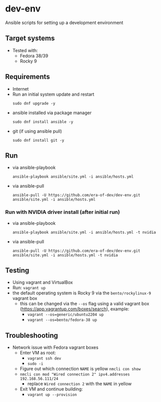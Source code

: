 # dev-env
Ansible scripts for setting up a development environment

## Target systems
* Tested with:
  * Fedora 38/39
  * Rocky 9

## Requirements
* Internet
* Run an initial system update and restart
  ```
  sudo dnf upgrade -y
  ```
* ansible installed via package manager
  ```
  sudo dnf install ansible -y
  ```
* git (if using ansible pull) 
  ```
  sudo dnf install git -y
  ```

## Run
* via ansible-playbook
  ```
  ansible-playbook ansible/site.yml -i ansible/hosts.yml
  ```
* via ansible-pull
  ```
  ansible-pull -U https://github.com/era-of-dev/dev-env.git ansible/site.yml -i ansible/hosts.yml
  ```

### Run with NVIDIA driver install (after initial run)
* via ansible-playbook
  ```
  ansible-playbook ansible/site.yml -i ansible/hosts.yml -t nvidia
  ```
* via ansible-pull
  ```
  ansible-pull -U https://github.com/era-of-dev/dev-env.git ansible/site.yml -i ansible/hosts.yml -t nvidia
  ```

## Testing
* Using vagrant and VirtualBox
* Run: `vagrant up`
* the default operating system is Rocky 9 via the `bento/rockylinux-9` vagrant box
  * this can be changed via the `--os` flag using a valid vagrant box (https://app.vagrantup.com/boxes/search), example:
    * `vagrant --os=generic/ubuntu2204 up`
    * `vagrant --os=bento/fedora-38 up`

## Troubleshooting
* Network issue with Fedora vagrant boxes
  * Enter VM as root:
    * `vagrant ssh dev`
    * `sudo -i`
  * Figure out which connection `NAME` is yellow `nmcli con show`
  * `nmcli con mod "Wired connection 2" ipv4.addresses 192.168.56.111/24`
    * replace `Wired connection 2` with the `NAME` in yellow
  * Exit VM and continue building:
    * `vagrant up --provision`